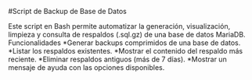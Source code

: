 #Script de Backup de Base de Datos

Este script en Bash permite automatizar la generación, visualización, limpieza y consulta de respaldos (.sql.gz) de una base de datos MariaDB.
Funcionalidades
*Generar backups comprimidos de una base de datos.
*Listar los respaldos existentes.
*Mostrar el contenido del respaldo más reciente.
*Eliminar respaldos antiguos (más de 7 días).
*Mostrar un mensaje de ayuda con las opciones disponibles.
